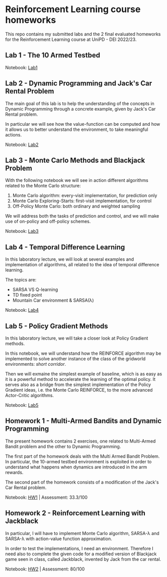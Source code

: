 # Reinforcement Learning course homeworks
This repo contains my submitted labs and the 2 final evaluated homeworks for the Reinforcement Learning course at UniPD - DEI 2022/23.

## Lab 1 - The 10 Armed Testbed

Notebook: [Lab1](https://github.com/stefanobinotto/Reinforcement-Learning-course/tree/main/lab1)

## Lab 2 - Dynamic Programming and Jack's Car Rental Problem

The main goal of this lab is to help the understanding of the concepts in Dynamic Programming through a concrete example, given by Jack's Car Rental problem.

In particular we will see how the value-function can be computed and how it allows us to better understand the environment, to take meaningful actions.

Notebook: [Lab2](https://github.com/stefanobinotto/Reinforcement-Learning-course/tree/main/lab2)

## Lab 3 - Monte Carlo Methods and Blackjack Problem

With the following notebook we will see in action different algorithms related to the Monte Carlo structure:
1. Monte Carlo algorithm: every-visit implementation, for prediction only
2. Monte Carlo Exploring-Starts: first-visit implementation, for control
3. Off-Policy Monte Carlo: both ordinary and weighted sampling

We will address both the tasks of prediction and control, and we will make use of on-policy and off-policy schemes.

Notebook: [Lab3](https://github.com/stefanobinotto/Reinforcement-Learning-course/tree/main/lab3)

## Lab 4 - Temporal Difference Learning

In this laboratory lecture, we will look at several examples and implementation of algorithms, all related to the idea of temporal difference learning.

The topics are:
- SARSA VS Q-learning
- TD fixed point
- Mountain Car environment & SARSA(λ)

Notebook: [Lab4](https://github.com/stefanobinotto/Reinforcement-Learning-course/tree/main/lab4)

## Lab 5 - Policy Gradient Methods

In this laboratory lecture, we will take a closer look at Policy Gradient methods.

In this notebook, we will understand how the REINFORCE algorithm may be implemented to solve another instance of the class of the gridworld environments: *short corridor*.

Then we will exmaine the simplest example of baseline, which is as easy as it is a powerful method to accelerate the learning of the optimal policy. It serves also as a bridge from the simplest implementation of the Policy Gradient ideas, i.e. the Monte Carlo REINFORCE, to the more advanced Actor-Critic algorithms.

Notebook: [Lab5](https://github.com/stefanobinotto/Reinforcement-Learning-course/tree/main/lab5)

## Homework 1 - Multi-Armed Bandits and Dynamic Programming

The present homework contains 2 exercises, one related to Multi-Armed Bandit problem and the other to Dynamic Programming.

The first part of the homework deals with the Multi Armed Bandit Problem. In particular, the 10-armed testbed environment is exploited in order to understand what happens when dynamics are introduced in the arm rewards.

The second part of the homework consists of a modification of the Jack's Car Rental problem.

Notebook: [HW1](https://github.com/stefanobinotto/Reinforcement-Learning-course/blob/main/homework_projects/2052421_binotto_stefano_hw01.ipynb) | Assessment: 33.3/100

## Homework 2 - Reinforcement Learning with Jackblack

In particular, I will have to implement Monte Carlo algorithm, SARSA-λ and SARSA-λ with action-value function approximation.

In order to test the implementations, I need an environment. Therefore I need also to complete the given code for a modified version of Blackjack game seen in class, called Jackblack, invented by Jack from the car rental.

Notebook: [HW2](https://github.com/stefanobinotto/Reinforcement-Learning-course/blob/main/homework_projects/2052421_binotto_stefano_hw02.ipynb) | Assessment: 80/100

